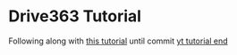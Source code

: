 # Drive363 Tutorial

Following along with [this tutorial](https://youtu.be/c-hKSbzooAg?si=AYmCZffdslAQiRDu) until commit [yt tutorial end](https://github.com/ilias363/drive-363-tutorial/commit/6b1453f0e97ee2df2d7b7784b54961842cd07122)
